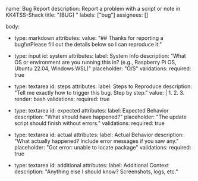 name: Bug Report
description: Report a problem with a script or note in KK4TSS-Shack
title: "[BUG] "
labels: ["bug"]
assignees: []

body:
  - type: markdown
    attributes:
      value: "## Thanks for reporting a bug!\nPlease fill out the details below so I can reproduce it."

  - type: input
    id: system
    attributes:
      label: System Info
      description: "What OS or environment are you running this in? (e.g., Raspberry Pi OS, Ubuntu 22.04, Windows WSL)"
      placeholder: "O/S"
    validations:
      required: true

  - type: textarea
    id: steps
    attributes:
      label: Steps to Reproduce
      description: "Tell me exactly how to trigger this bug. Step by step."
      value: |
        1. 
        2. 
        3. 
      render: bash
    validations:
      required: true

  - type: textarea
    id: expected
    attributes:
      label: Expected Behavior
      description: "What should have happened?"
      placeholder: "The update script should finish without errors."
    validations:
      required: true

  - type: textarea
    id: actual
    attributes:
      label: Actual Behavior
      description: "What actually happened? Include error messages if you saw any."
      placeholder: "Got error: unable to locate package"
    validations:
      required: true

  - type: textarea
    id: additional
    attributes:
      label: Additional Context
      description: "Anything else I should know? Screenshots, logs, etc."
